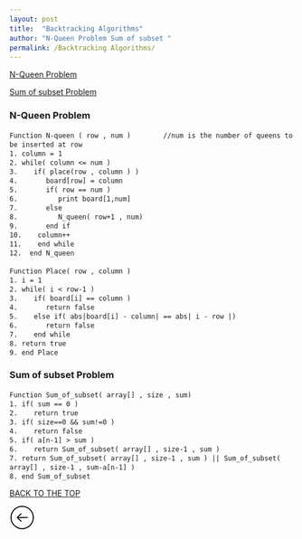 ```yaml
---
layout: post
title:  "Backtracking Algorithms"
author: "N-Queen Problem Sum of subset "
permalink: /Backtracking Algorithms/
---
```



[N-Queen Problem](#n-queen-problem)


[Sum of subset Problem](#sum-of-subset-problem)

### N-Queen Problem

```
Function N-queen ( row , num )        //num is the number of queens to be inserted at row
1. column = 1
2. while( column <= num )
3.    if( place(row , column ) )
4.       board[row] = column
5.       if( row == num )
6.          print board[1,num]
7.       else
8.          N_queen( row+1 , num)
9.       end if
10.    column++
11.    end while
12.  end N_queen

Function Place( row , column )
1. i = 1
2. while( i < row-1 ) 
3.    if( board[i] == column )
4.       return false
5.    else if( abs|board[i] - column| == abs| i - row |)
6.       return false
7.    end while 
8. return true
9. end Place   

```

### Sum of subset Problem

```
Function Sum_of_subset( array[] , size , sum)
1. if( sum == 0 )
2.    return true
3. if( size==0 && sum!=0 )
4.    return false
5. if( a[n-1] > sum )
6.    return Sum_of_subset( array[] , size-1 , sum )
7. return Sum_of_subset( array[] , size-1 , sum ) || Sum_of_subset( array[] , size-1 , sum-a[n-1] )
8. end Sum_of_subset 

```

[BACK TO THE TOP](#top)                                           

 [![](/img/back.png)](/search/)
